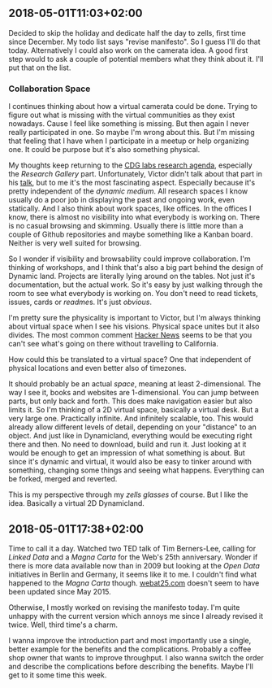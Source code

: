 ## 2018-05-01T11:03+02:00

Decided to skip the holiday and dedicate half the day to zells, first time since December. My todo list says "revise manifesto". So I guess I'll do that today. Alternatively I could also work on the camerata idea. A good first step would to ask a couple of potential members what they think about it. I'll put that on the list.

### Collaboration Space

I continues thinking about how a virtual camerata could be done. Trying to figure out what is missing with the virtual communities as they exist nowadays. Cause I feel like something is missing. But then again I never really participated in one. So maybe I'm wrong about this. But I'm missing that feeling that I have when I participate in a meetup or help organizing one. It could be purpose but it's also something physical.

My thoughts keep returning to the [CDG labs research agenda][poster], especially the *Research Gallery* part. Unfortunately, Victor didn't talk about that part in his [talk], but to me it's the most fascinating aspect. Especially because it's pretty independent of the *dynamic medium*. All research spaces I know usually do a poor job in displaying the past and ongoing work, even statically. And I also think about work spaces, like offices. In the offices I know, there is almost no visibility into what everybody is working on. There is no casual browsing and skimming. Usually there is little more than a couple of Github repositories and maybe something like a Kanban board. Neither is very well suited for browsing.

So I wonder if visibility and browsability could improve collaboration. I'm thinking of workshops, and I think that's also a big part behind the design of Dynamic land. Projects are literally lying around on the tables. Not just it's documentation, but the actual work. So it's easy by just walking through the room to see what everybody is working on. You don't need to read tickets, issues, cards or *readme*s. It's just *obvious*.

I'm pretty sure the physicality is important to Victor, but I'm always thinking about virtual space when I see his visions. Physical space unites but it also divides. The most common comment [Hacker News] seems to be that you can't see what's going on there without travelling to California.

How could this be translated to a virtual space? One that independent of physical locations and even better also of timezones.

It should probably be an actual *space*, meaning at least 2-dimensional. The way I see it, books and websites are 1-dimensional. You can jump between parts, but only back and forth. This does make navigation easier but also limits it. So I'm thinking of a 2D virtual space, basically a virtual desk. But a very large one. Practically infinite. And infinitely scalable, too. This would already allow different levels of detail, depending on your "distance" to an object. And just like in Dynamicland, everything would be executing right there and then. No need to download, build and run it. Just looking at it would be enough to get an impression of what something is about. But since it's dynamic and virtual, it would also be easy to tinker around with something, changing some things and seeing what happens. Everything can be forked, merged and reverted.

This is my perspective through my *zells glasses* of course. But I like the idea. Basically a virtual 2D Dynamicland.

[poster]: http://worrydream.com/cdg/ResearchAgenda-v0.19-poster.pdf
[talk]: http://worrydream.com/#!/TheHumaneRepresentationOfThoughtTalk
[Hacker News]: https://news.ycombinator.com/item?id=15962730

## 2018-05-01T17:38+02:00

Time to call it a day. Watched two TED talk of Tim Berners-Lee, calling for *Linked Data* and a *Magna Carta* for the Web's 25th anniversary. Wonder if there is more data available now than in 2009 but looking at the *Open Data* initiatives in Berlin and Germany, it seems like it to me. I couldn't find what happened to the *Magna Carta* though. [webat25.com](https://www.w3.org/webat25/) doesn't seem to have been updated since May 2015.

Otherwise, I mostly worked on revising the manifesto today. I'm quite unhappy with the current version which annoys me since I already revised it twice. Well, third time's a charm.

I wanna improve the introduction part and most importantly use a single, better example for the benefits and the complications. Probably a coffee shop owner that wants to improve throughput. I also wanna switch the order and describe the complications before describing the benefits. Maybe I'll get to it some time this week.
